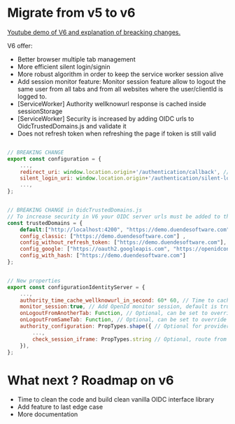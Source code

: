 ﻿# Migrate from v5 to v6
 
[Youtube demo of V6 and explanation of breacking changes.](https://youtu.be/ReywDegsX-s)

V6 offer:
- Better browser multiple tab management
- More efficient silent login/signin
- More robust algorithm in order to keep the service worker session alive
- Add session monitor feature: Monitor session feature allow to logout the same user from all tabs and from all websites where the user/clientId is logged to.
- [ServiceWorker] Authority wellknowurl response is cached inside sessionStorage 
- [ServiceWorker] Security is increased by adding OIDC urls to OidcTrustedDomains.js and validate it
- Does not refresh token when refreshing the page if token is still valid

```javascript

// BREAKING CHANGE
export const configuration = {
    ...,
    redirect_uri: window.location.origin+'/authentication/callback', // now this callback must be declared to your OIDC server, manage callback information after login
    silent_login_uri: window.location.origin+'/authentication/silent-login', // new property optional, route that trigger silent signin
    ...,
};


// BREAKING CHANGE in OidcTrustedDomains.js
// To increase security in V6 your OIDC server urls must be added to the trusted domains
const trustedDomains = {
    default:["http://localhost:4200", "https://demo.duendesoftware.com"],
    config_classic: ["https://demo.duendesoftware.com"] ,
    config_without_refresh_token: ["https://demo.duendesoftware.com"],
    config_google: ["https://oauth2.googleapis.com", "https://openidconnect.googleapis.com"],
    config_with_hash: ["https://demo.duendesoftware.com"]
};

```

```javascript

// New properties    
export const configurationIdentityServer = {
    ...,
    authority_time_cache_wellknowurl_in_second: 60* 60, // Time to cache in second of openid wellknowurl, default is 1 hour
    monitor_session:true, // Add OpenId monitor session, default is true (more information https://openid.net/specs/openid-connect-session-1_0.html)
    onLogoutFromAnotherTab: Function, // Optional, can be set to override the default behavior, this function is triggered when user with the same subject is logged out from another tab when session_monitor is active
    onLogoutFromSameTab: Function, // Optional, can be set to override the default behavior, this function is triggered when user is logged out from same tab when session_monitor is active
    authority_configuration: PropTypes.shape({ // Optional for providers that does not implement OIDC server auto discovery via a .wellknowurl
        ...,
        check_session_iframe: PropTypes.string // Optional, route from OIDC server necessary for monitoring session feature
    }),
};

```

# What next ? Roadmap on v6

- Time to clean the code and build clean vanilla OIDC interface library
- Add feature to last edge case
- More documentation
